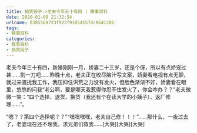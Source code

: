 ```yaml
---
title: 搞笑段子->老夫今年三十有四 | 糗事百科
date: 2020-01-09 21:32:54
urlname: 0385569723f923f91854157dc8641386
tags: 
- 糗事百科
categories:
- 糗事百科
- 搞笑段子
---
```

老夫今年三十有四，新婚刚刚一月，娇妻二十三岁，还是个伢，所以有点娇宠过甚……割一刀吧……昨晚十点，老夫正在绞尽脑汁写文案，娇妻看电视有点无聊，就过来骚扰我工作，我压抑住洪荒之力没有发火，但脸色渐渐不好，娇妻看在眼里，悠悠的问我“老公啊，要是哪天我惹得你忍不住发火了，你会咋办？？”老夫微微一笑：“四个选择，退货、换货（我还有个在读大学的小姨子）、返厂修理……”。

“嗯？？第四个选择呢？？”“嘿嘿嘿嘿，老夫自己修！！！”……那什么，一夜过去了，老婆现在还不理我，求兄弟们救我……[大哭][大哭][大哭]


